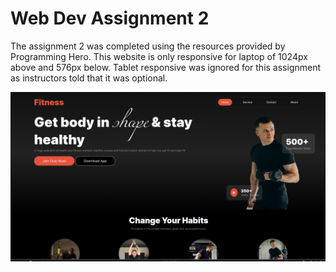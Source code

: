 # Web Dev Assignment 2

The assignment 2 was completed using the resources provided by Programming Hero. This website is only responsive for laptop of 1024px above and 576px below. Tablet responsive was ignored for this assignment as instructors told that it was optional.

![Wev Dev Assignment 2](images/assign-2-img.png)
